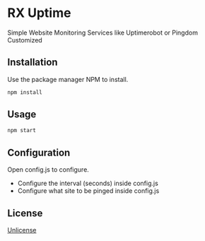 # RX Uptime

Simple Website Monitoring Services like Uptimerobot or Pingdom Customized

## Installation

Use the package manager NPM to install.

```javascript
npm install
```

## Usage

```javascript
npm start
```

## Configuration

Open config.js to configure.  
- Configure the interval (seconds) inside config.js
- Configure what site to be pinged inside config.js


## License

[Unlicense](https://github.com/rasyidrafi/RX-Uptime/blob/master/LICENSE)
